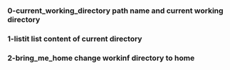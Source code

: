 ### 0-current_working_directory   path name and current working directory
### 1-listit                      list content of current directory
### 2-bring_me_home               change workinf directory to home